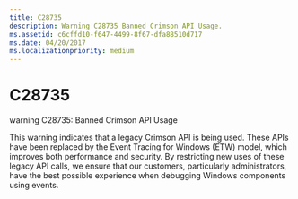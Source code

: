 ```yaml
---
title: C28735
description: Warning C28735 Banned Crimson API Usage.
ms.assetid: c6cffd10-f647-4499-8f67-dfa88510d717
ms.date: 04/20/2017
ms.localizationpriority: medium
---
```


# C28735


warning C28735: Banned Crimson API Usage

This warning indicates that a legacy Crimson API is being used. These APIs have been replaced by the Event Tracing for Windows (ETW) model, which improves both performance and security. By restricting new uses of these legacy API calls, we ensure that our customers, particularly administrators, have the best possible experience when debugging Windows components using events.

 

 






